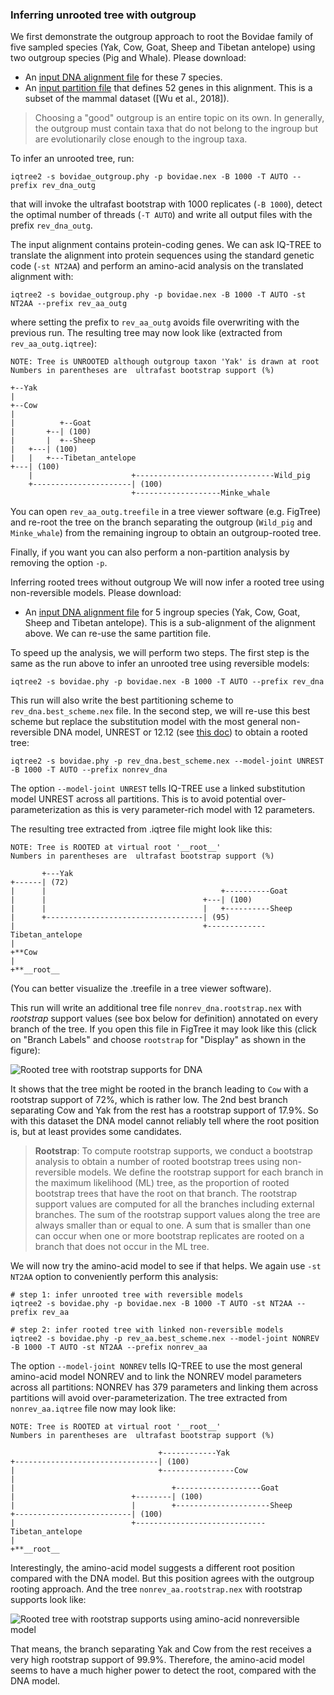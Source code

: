 

### Inferring unrooted tree with outgroup

We first demonstrate the outgroup approach to root the Bovidae family of five sampled species
(Yak, Cow, Goat, Sheep and Tibetan antelope) using two outgroup species (Pig and Whale).
Please download:

* An [input DNA alignment file](data/bovidae_outgroup.phy) for these 7 species.
* An [input partition file](data/bovidae.nex) that defines 52 genes in this alignment. 
This is a subset of the mammal dataset ([Wu et al., 2018]).

> Choosing a "good" outgroup is an entire topic on its own. In generally, 
> the outgroup must contain taxa that do not belong to the ingroup but 
> are evolutionarily close enough to the ingroup taxa. 

To infer an unrooted tree, run:

	iqtree2 -s bovidae_outgroup.phy -p bovidae.nex -B 1000 -T AUTO --prefix rev_dna_outg
	
that will invoke the ultrafast bootstrap with 1000 replicates (`-B 1000`), detect the
optimal number of threads (`-T AUTO`) and write all output files with the prefix `rev_dna_outg`.

The input alignment contains protein-coding genes. We can ask IQ-TREE to translate
the alignment into protein sequences using the standard genetic code (`-st NT2AA`) and perform
an amino-acid analysis on the translated alignment with:

	iqtree2 -s bovidae_outgroup.phy -p bovidae.nex -B 1000 -T AUTO -st NT2AA --prefix rev_aa_outg
	
where setting the prefix to `rev_aa_outg` avoids file overwriting with the previous run.
The resulting tree may now look like (extracted from `rev_aa_outg.iqtree`):

	NOTE: Tree is UNROOTED although outgroup taxon 'Yak' is drawn at root
	Numbers in parentheses are  ultrafast bootstrap support (%)

	+--Yak
	|
	+--Cow
	|
	|          +--Goat
	|       +--| (100)
	|       |  +--Sheep
	|   +---| (100)
	|   |   +---Tibetan_antelope
	+---| (100)
	    |                      +-------------------------------Wild_pig
	    +----------------------| (100)
	                           +-------------------Minke_whale


You can open `rev_aa_outg.treefile` in a tree viewer software (e.g. FigTree) and re-root
the tree on the branch separating the outgroup (`Wild_pig` and `Minke_whale`)
from the remaining ingroup to obtain an outgroup-rooted tree.

Finally, if you want you can also perform a non-partition analysis by removing the option `-p`.

Inferring rooted trees without outgroup
We will now infer a rooted tree using non-reversible models. Please download:

* An [input DNA alignment file](data/bovidae.phy) for 5 ingroup species 
(Yak, Cow, Goat, Sheep and Tibetan antelope). This is a sub-alignment of the alignment above.
We can re-use the same partition file.

To speed up the analysis, we will perform two steps. The first step is the same
as the run above to infer an unrooted tree using reversible models:

	iqtree2 -s bovidae.phy -p bovidae.nex -B 1000 -T AUTO --prefix rev_dna

This run will also write the best partitioning scheme to `rev_dna.best_scheme.nex` file.
In the second step, we will re-use this best scheme but replace the substitution model 
with the most general non-reversible DNA model, UNREST or 12.12
(see [this doc](Substitution-Models#lie-markov-models)) to obtain a rooted tree:

    iqtree2 -s bovidae.phy -p rev_dna.best_scheme.nex --model-joint UNREST -B 1000 -T AUTO --prefix nonrev_dna

The option `--model-joint UNREST` tells IQ-TREE use a linked substitution model UNREST across
all partitions. This is to avoid potential over-parameterization as this is very 
parameter-rich model with 12 parameters.

The resulting tree extracted from .iqtree file might look like this:

	NOTE: Tree is ROOTED at virtual root '__root__'
	Numbers in parentheses are  ultrafast bootstrap support (%)

           +---Yak
	+------| (72)
	|      |                                       +----------Goat
	|      |                                   +---| (100)
	|      |                                   |   +----------Sheep
	|      +-----------------------------------| (95)
	|                                          +-------------Tibetan_antelope
	|
	+**Cow
	|
	+**__root__

(You can better visualize the .treefile in a tree viewer software).

This run will write an additional tree file `nonrev_dna.rootstrap.nex` with _rootstrap_
support values (see box below for definition) annotated on every branch of the tree. If you open this file in FigTree 
it may look like this (click on "Branch Labels" and choose `rootstrap` for "Display"
as shown in the figure):

![Rooted tree with rootstrap supports for DNA](images/nonrev_dna.png)

It shows that the tree might be rooted in the branch leading to `Cow`
with a rootstrap support of 72%, which is rather low. The 2nd best
branch separating Cow and Yak from the rest has a rootstrap support of 17.9%. So with this dataset the DNA model cannot reliably tell where
the root position is, but at least provides some candidates.


> **Rootstrap**: To compute rootstrap supports, we conduct a bootstrap analysis
to obtain a number of rooted bootstrap trees using non-reversible models.
We define the rootstrap support for each branch in the maximum likelihood (ML) tree, as the proportion of 
rooted bootstrap trees that have the root on that branch. The rootstrap support values are computed for all 
the branches including external branches. The sum of the rootstrap support values along 
the tree are always smaller than or equal to one. A sum that is smaller than one can 
occur when one or more bootstrap replicates are rooted on a branch that does not occur 
in the ML tree.


We will now try the amino-acid model to see if that helps. We again use `-st NT2AA` 
option to conveniently perform this analysis:

	# step 1: infer unrooted tree with reversible models
	iqtree2 -s bovidae.phy -p bovidae.nex -B 1000 -T AUTO -st NT2AA --prefix rev_aa
	
	# step 2: infer rooted tree with linked non-reversible models
	iqtree2 -s bovidae.phy -p rev_aa.best_scheme.nex --model-joint NONREV -B 1000 -T AUTO -st NT2AA --prefix nonrev_aa
	
The option `--model-joint NONREV` tells IQ-TREE to use the most general amino-acid model
NONREV and to link the NONREV model parameters across all partitions: NONREV has
379 parameters and linking them across partitions will avoid over-parameterization.
The tree extracted from `nonrev_aa.iqtree` file now may look like:

	NOTE: Tree is ROOTED at virtual root '__root__'
	Numbers in parentheses are  ultrafast bootstrap support (%)
	
	                                 +------------Yak
	+--------------------------------| (100)
	|                                +----------------Cow
	|
	|                                   +-------------------Goat
	|                          +--------| (100)
	|                          |        +---------------------Sheep
	+--------------------------| (100)
	|                          +-----------------------------Tibetan_antelope
	|
	+**__root__

Interestingly, the amino-acid model suggests a different root position compared with the DNA model. But this position agrees with the outgroup rooting approach. And the tree `nonrev_aa.rootstrap.nex` with rootstrap supports look like:

![Rooted tree with rootstrap supports using amino-acid nonreversible model](images/nonrev_aa.png)

That means, the branch separating Yak and Cow from the rest receives a very high
rootstrap support of 99.9%. Therefore, the amino-acid model seems to have a much higher
power to detect the root, compared with the DNA model.